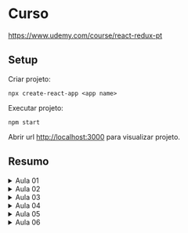 
# Curso
https://www.udemy.com/course/react-redux-pt

## Setup

Criar projeto:

```
npx create-react-app <app name>
```

Executar projeto:
```
npm start
```

Abrir url [http://localhost:3000](http://localhost:3000) para visualizar projeto.

## Resumo
<details> 
<summary>Aula 01</summary>

    ### Pontos Importantes
        - React é uma biblioteca
        - Padrão SinglePageApplication (SPA)
</details>

<details> 
    <summary>Aula 02</summary>

    ### Pontos Importantes
    - Iteragir com o DOM (Document Object Model)
    - Hot reload
    - Manipular root element da sua SPA (index.html)
    - Alterado exemplo para resolver códigos [deprecated](https://react.dev/blog/2022/03/08/react-18-upgrade-guide#updates-to-client-rendering-apis)
    
</details>

<details> 
    <summary>Aula 03</summary>

    ### Pontos Importantes
    - JSX: Enxtensão que permite escrever código semelhante a `HTML` em arquivos `javascript`, 
    - Para usar `JSX` com react é necessário realizar o import `react`.
    - React é fortemente orientado a criação de componentes
</details>

<details> 
    <summary>Aula 04</summary>

    ### Pontos Importantes
    - Para utilizar `arquivos` (ex.: css) necessitamos realizar o `import relativo`
</details>

<details> 
    <summary>Aula 05</summary>

    ### Pontos Importantes
    - Convenção: Components (método e arquivos) costumam ser nomeados no padrão 'Pascal case'.
    - JSX acessa os camponentes como tags, exemplo: '<div><Comp01 /></div>'
</details>

<details> 
    <summary>Aula 06</summary>
    ### Pontos Importantes
</details>

